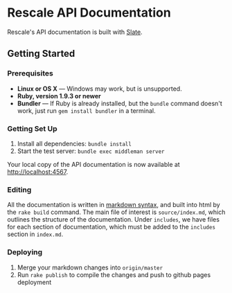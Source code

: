 Rescale API Documentation
========

Rescale's API documentation is built with [Slate](https://tripit.github.io/slate).

Getting Started
------------------------------

### Prerequisites

 - **Linux or OS X** — Windows may work, but is unsupported.
 - **Ruby, version 1.9.3 or newer**
 - **Bundler** — If Ruby is already installed, but the `bundle` command doesn't work, just run `gem install bundler` in a terminal.

### Getting Set Up

 1. Install all dependencies: `bundle install`
 2. Start the test server: `bundle exec middleman server`

Your local copy of the API documentation is now available at <http://localhost:4567>.

### Editing

All the documentation is written in
[markdown syntax](httpss://github.com/tripit/slate/wiki/Markdown-Syntax),
and built into html by the `rake build` command. The main file of interest
is `source/index.md`, which outlines the structure of the documentation.
Under `includes`, we have files for each section of documentation, which must be added
to the `includes` section in `index.md`.

### Deploying


 1. Merge your markdown changes into `origin/master`
 2. Run `rake publish` to compile the changes and push to github pages
    deployment
